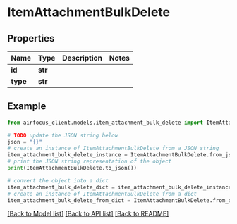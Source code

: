 # ItemAttachmentBulkDelete


## Properties

Name | Type | Description | Notes
------------ | ------------- | ------------- | -------------
**id** | **str** |  | 
**type** | **str** |  | 

## Example

```python
from airfocus_client.models.item_attachment_bulk_delete import ItemAttachmentBulkDelete

# TODO update the JSON string below
json = "{}"
# create an instance of ItemAttachmentBulkDelete from a JSON string
item_attachment_bulk_delete_instance = ItemAttachmentBulkDelete.from_json(json)
# print the JSON string representation of the object
print(ItemAttachmentBulkDelete.to_json())

# convert the object into a dict
item_attachment_bulk_delete_dict = item_attachment_bulk_delete_instance.to_dict()
# create an instance of ItemAttachmentBulkDelete from a dict
item_attachment_bulk_delete_from_dict = ItemAttachmentBulkDelete.from_dict(item_attachment_bulk_delete_dict)
```
[[Back to Model list]](../README.md#documentation-for-models) [[Back to API list]](../README.md#documentation-for-api-endpoints) [[Back to README]](../README.md)


